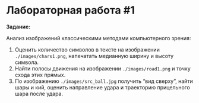 # Лабораторная работа #1
**Задание:**

Анализ изображений классическими методами компьютерного зрения:
1) Оценить количество символов в тексте на изображении `./images/chars1.png`, напечатать медианную ширину и высоту символа.
2) Найти полосы движения на изображении `./images/road1.png` и точку схода этих прямых.
3) По изображению `./images/src_ball.jpg` получить “вид сверху”, найти шары и кий, оценить направление удара и траекторию прицельного шара после удара.
